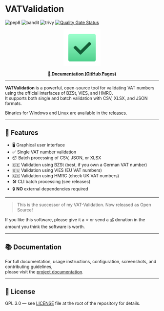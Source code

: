 # VATValidation

![pep8](https://github.com/dseichter/VATValidation/actions/workflows/pep8.yml/badge.svg)
![bandit](https://github.com/dseichter/VATValidation/actions/workflows/bandit.yml/badge.svg)
![trivy](https://github.com/dseichter/VATValidation/actions/workflows/trivy.yml/badge.svg)
[![Quality Gate Status](https://sonarcloud.io/api/project_badges/measure?project=dseichter_VATValidation&metric=alert_status)](https://sonarcloud.io/summary/new_code?id=dseichter_VATValidation)

<p align="center">
  <img src="vatvalidation-docs/docs/assets/Tick_Box.png" alt="VATValidation Logo" width="120"/>
</p>

<p align="center">
  <b><a href="https://dseichter.github.io/VATValidation/">📖 Documentation (GitHub Pages)</a></b>
</p>

---

**VATValidation** is a powerful, open-source tool for validating VAT numbers using the official interfaces of BZSt, VIES, and HMRC.  
It supports both single and batch validation with CSV, XLSX, and JSON formats.

Binaries for Windows and Linux are available in the <a href="https://github.com/dseichter/VATValidation/releases">releases</a>.

---

## 🚀 Features

- 🖥️ Graphical user interface
- ✅ Single VAT number validation
- 📦 Batch processing of CSV, JSON, or XLSX
- 🇩🇪 Validation using BZSt (best, if you own a German VAT number)
- 🇪🇺 Validation using VIES (EU VAT numbers)
- 🇬🇧 Validation using HMRC (check UK VAT numbers)
- 🛠️ CLI batch processing (see releases)
- 🔒 **NO** external dependencies required

---

> This is the successor of my VAT-Validation. Now released as Open Source!

If you like this software, please give it a ⭐ or send a 💰 donation in the amount you think the software is worth.

---

## 📚 Documentation

For full documentation, usage instructions, configuration, screenshots, and contributing guidelines,  
please visit the [project documentation](https://dseichter.github.io/VATValidation/).

---

## 📄 License

GPL 3.0 — see [LICENSE](LICENSE) file at the root of the repository for details.